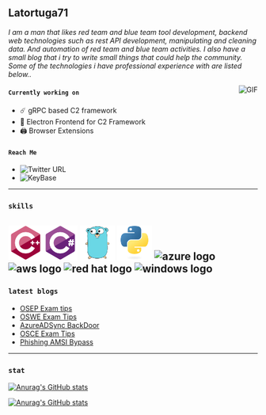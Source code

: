 ## Latortuga71
<p>
  <em>
    I am a man that likes red team and blue team tool development, backend web technologies such as rest API development, manipulating and cleaning data. And automation of red team and blue team activities. 
I also have a small blog that i try to write small things that could help the community. Some of the technologies i have professional experience with are listed below.</b>.
  </em>
</p>
 <img align="right" alt="GIF" src="https://64.media.tumblr.com/tumblr_m1mfj6gCO81qjj1zvo1_500.gifv" />
 <!-- https://media4.giphy.com/media/ixmzSYVKYrHgc/giphy.gif?cid=ecf05e4790jme06l8obzh9554c1srcncdz6rjef92l50uo6g&rid=giphy.gif&ct=g -->
<!-- ### <img src="https://64.media.tumblr.com/tumblr_m1mfj6gCO81qjj1zvo1_500.gifv" width="400px"> spike ramen --> 
<!-- ### <img src="https://64.media.tumblr.com/a82ec3e05319b1e6841f30f22256bd8b/tumblr_mw2dvqJNjs1r07tfbo1_250.gifv" width="300px"> -->
<!-- ### <img src="https://64.media.tumblr.com/c47c6ca9e3bb90edb24182c5b77ad6b9/tumblr_mlf59n1q121roi27ho1_400.gifv" width="400px"> -->
<!-- ### <img src="https://64.media.tumblr.com/e7c826f9355e2dc3b14c89b92efd320b/tumblr_n7r5qpSVAE1sybqm2o5_400.gifv" width="400px"> -->
<!-- ### <img src="https://64.media.tumblr.com/925d019184ee5d0cc7839b63f346b98f/tumblr_n7r5qpSVAE1sybqm2o9_400.gifv" width="300px">  flcl atomsk-->

#### `Currently working on`
 * ☄️ gRPC based C2 framework 
 * 🦡 Electron Frontend for C2 Framework
 *  🖨️ Browser Extensions 
 
#### `Reach Me`
 * ![Twitter URL](https://img.shields.io/twitter/url?label=latortuga71&style=social&url=https%3A%2F%2Ftwitter.com%2Flatortuga71)
 * ![KeyBase](https://img.shields.io/keybase/pgp/latortuga71?label=Keybase%20PGP&style=social)
 
---
### `skills`

<img src="https://github.com/devicons/devicon/blob/master/icons/cplusplus/cplusplus-original.svg" alt="cpp logo" width="70" height="70"><img src="https://github.com/devicons/devicon/blob/master/icons/csharp/csharp-original.svg" alt="csharp logo" width="70" height="70"> <img src="https://github.com/devicons/devicon/blob/master/icons/go/go-original.svg" alt="go logo" width="70" height="70"> <img src="https://github.com/devicons/devicon/blob/master/icons/python/python-original.svg" alt="python logo" width="70" height="70"> <img src="https://cdn.worldvectorlogo.com/logos/azure-1.svg" alt="azure logo" width="70" height="70"> <img src="https://cdn.worldvectorlogo.com/logos/aws-2.svg" alt="aws logo" width="50" height="70"> <img src="https://cdn.worldvectorlogo.com/logos/red-hat.svg" alt="red hat logo" width="70" height="70"> <img src="https://cdn.worldvectorlogo.com/logos/microsoft-windows-22.svg" alt="windows logo" width="70" height="70"> 
---

### `latest blogs`

<!-- BLOG-POST-LIST:START -->
- [OSEP Exam tips](https://christopherja.rocks/posts/2021/04/osep-exam-tips/)
- [OSWE Exam Tips](https://christopherja.rocks/posts/2020/12/oswe-exam-tips/)
- [AzureADSync BackDoor](https://christopherja.rocks/posts/2020/05/azureadsync-backdoor/)
- [OSCE Exam Tips](https://christopherja.rocks/posts/2020/04/osce-exam-tips/)
- [Phishing AMSI Bypass](https://christopherja.rocks/posts/2020/02/phishing-amsi-bypass/)
<!-- BLOG-POST-LIST:END -->


---
### `stat`

[![Anurag's GitHub stats](https://github-readme-stats.vercel.app/api?username=latortuga71&count_private=true&show_icons=true&theme=radical)](https://github.com/anuraghazra/github-readme-stats)

[![Anurag's GitHub stats](https://github-readme-stats.vercel.app/api/top-langs/?username=latortuga71&show_icons=true&theme=radical&exclude_repo=TortugaToolKit&layout=compact&hide=HTML&langs_count=6)](https://github.com/anuraghazra/github-readme-stats)

<!--
**latortuga71/latortuga71** is a ✨ _special_ ✨ repository because its `README.md` (this file) appears on your GitHub profile.

![Twitter URL](https://img.shields.io/twitter/url?label=Follow%20me&style=social&url=https%3A%2F%2Ftwitter.com%2Flatortuga71) 


Here are some ideas to get you started:

- 🔭 I’m currently working on ...
- 🌱 I’m currently learning ...
- 👯 I’m looking to collaborate on ...
- 🤔 I’m looking for help with ...
- 💬 Ask me about ...
- 📫 How to reach me: ...
- 😄 Pronouns: ...
- ⚡ Fun fact: ...
-->

